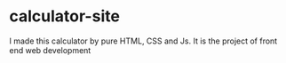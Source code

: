 # calculator-site
I made this calculator by pure HTML, CSS and Js. It is the project of front end web development
